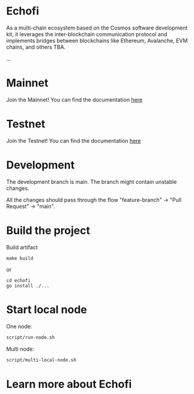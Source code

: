 # Echofi

As a multi-chain ecosystem based on the Cosmos software development kit, it leverages the inter-blockchain communication protocol and implements bridges between blockchains like Ethereum, Avalanche, EVM chains, and others TBA.


...

# Mainnet
Join the Mainnet! You can find the documentation [here](hihi)


# Testnet
Join the Testnet! You can find the documentation [here](hihi)

# Development

The development branch is main. The branch might contain unstable changes.

All the changes should pass through the flow "feature-branch" -> "Pull Request" -> "main".

# Build the project

Build artifact 
```
make build 
```
or 
```
cd echofi
go install ./...
```

# Start local node

One node:

```bash
script/run-node.sh
```

Multi node:
```bash
script/multi-local-node.sh
```

# Learn more about Echofi

